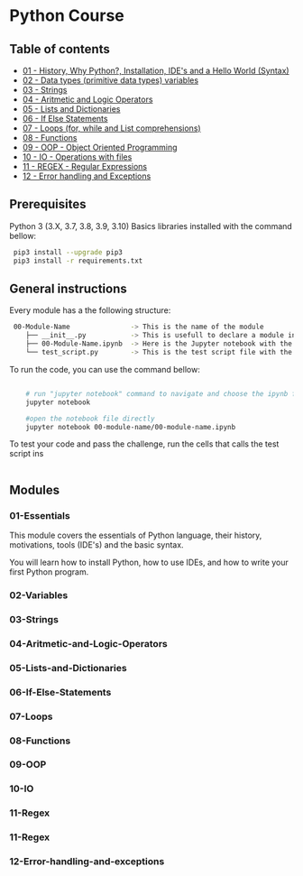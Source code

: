 # Python Course

## Table of contents

- [01 - History, Why Python?, Installation, IDE's and a Hello World (Syntax)](/01-Essentials)
- [02 - Data types (primitive data types) variables](/02-Variables)
- [03 - Strings](/03-Strings)
- [04 - Aritmetic and Logic Operators](/04-Aritmetic-and-Logic-Operators)
- [05 - Lists and Dictionaries](/05-Lists-and-Dictionaries)
- [06 - If Else Statements](/06-If-Else-Statements)
- [07 - Loops (for, while and List comprehensions)](/07-Loops)
- [08 - Functions](/08-Functions)
- [09 - OOP - Object Oriented Programming](/09-OOP)
- [10 - IO - Operations with files](/10-IO)
- [11 - REGEX - Regular Expressions](/11-Regex)
- [12 - Error handling and Exceptions](/12-Error-handling-and-exceptions)

## Prerequisites

Python 3 (3.X, 3.7, 3.8, 3.9, 3.10)
Basics libraries installed with the command bellow:

```bash
 pip3 install --upgrade pip3
 pip3 install -r requirements.txt
```

## General instructions

Every module has a the following structure:

```bash
 00-Module-Name               -> This is the name of the module
    ├── __init__.py           -> This is usefull to declare a module in Python
    ├── 00-Module-Name.ipynb  -> Here is the Jupyter notebook with the contents and challenges of the module
    └── test_script.py        -> This is the test script file with the challenges tests
```

To run the code, you can use the command bellow:

```bash

    # run "jupyter notebook" command to navigate and choose the ipynb file in the browser
    jupyter notebook

    #open the notebook file directly
    jupyter notebook 00-module-name/00-module-name.ipynb

```

To test your code and pass the challenge, run the cells that calls the test script ins

```bash


```

## Modules

### 01-Essentials

This module covers the essentials of Python language, their history, motivations, tools (IDE's) and the basic syntax.

You will learn how to install Python, how to use IDEs, and how to write your first Python program.

### 02-Variables

### 03-Strings

### 04-Aritmetic-and-Logic-Operators

### 05-Lists-and-Dictionaries

### 06-If-Else-Statements

### 07-Loops

### 08-Functions

### 09-OOP

### 10-IO

### 11-Regex

### 11-Regex

### 12-Error-handling-and-exceptions
